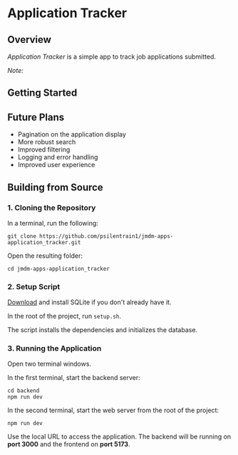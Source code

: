 # Application Tracker

## Overview

_Application Tracker_ is a simple app to track job applications submitted.

_Note:_

## Getting Started

## Future Plans

-   Pagination on the application display
-   More robust search
-   Improved filtering
-   Logging and error handling
-   Improved user experience

## Building from Source

### 1. Cloning the Repository

In a terminal, run the following:

```shell
git clone https://github.com/psilentrain1/jmdm-apps-application_tracker.git
```

Open the resulting folder:

```shell
cd jmdm-apps-application_tracker
```

### 2. Setup Script

[Download](https://www.sqlite.org/download.html) and install SQLite if you don't already have it.

In the root of the project, run `setup.sh`.

The script installs the dependencies and initializes the database.

### 3. Running the Application

Open two terminal windows.

In the first terminal, start the backend server:

```shell
cd backend
npm run dev
```

In the second terminal, start the web server from the root of the project:

```shell
npm run dev
```

Use the local URL to access the application.
The backend will be running on **port 3000** and the frontend on **port 5173**.
